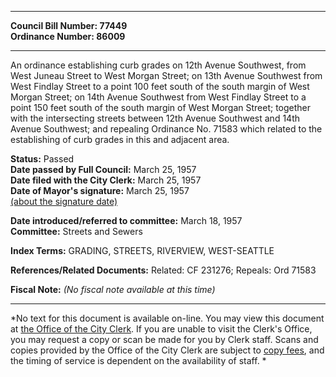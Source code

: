 * * * * *  
  
**Council Bill Number: [](#h0)[](#h2)77449**   
**Ordinance Number: 86009**  
  
* * * * *  
  
An ordinance establishing curb grades on 12th Avenue Southwest, from West Juneau Street to West Morgan Street; on 13th Avenue Southwest from West Findlay Street to a point 100 feet south of the south margin of West Morgan Street; on 14th Avenue Southwest from West Findlay Street to a point 150 feet south of the south margin of West Morgan Street; together with the intersecting streets between 12th Avenue Southwest and 14th Avenue Southwest; and repealing Ordinance No. 71583 which related to the establishing of curb grades in this and adjacent area.  
  
**Status:** Passed   
**Date passed by Full Council:** March 25, 1957   
**Date filed with the City Clerk:** March 25, 1957   
**Date of Mayor's signature:** March 25, 1957   
[(about the signature date)](/~public/approvaldate.htm)   
  
  
**Date introduced/referred to committee:** March 18, 1957   
**Committee:** Streets and Sewers   
  
**Index Terms:** GRADING, STREETS, RIVERVIEW, WEST-SEATTLE  
  
**References/Related Documents:** Related: CF 231276; Repeals: Ord 71583  
  
**Fiscal Note:** *(No fiscal note available at this time)*  
  
* * * * *  
  
*No text for this document is available on-line. You may view this document at [the Office of the City Clerk](http://www.seattle.gov/leg/clerk/contactUs.htm). If you are unable to visit the Clerk's Office, you may request a copy or scan be made for you by Clerk staff. Scans and copies provided by the Office of the City Clerk are subject to [copy fees](http://clerk.seattle.gov/~public/clerkfees.htm), and the timing of service is dependent on the availability of staff. *  
  
  

